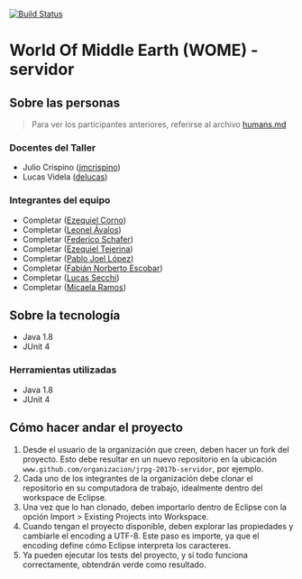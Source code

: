 [![Build Status](https://travis-ci.org/XXX/jrpg-2017b-servidor.svg?branch=master)](https://travis-ci.org/XXX/jrpg-2017b-servidor)
# World Of Middle Earth (WOME) - servidor

## Sobre las personas

> Para ver los participantes anteriores, referirse al archivo [humans.md](humans.md)

### Docentes del Taller

* Julio Crispino ([jmcrispino](https://github.com/jmcrispino))
* Lucas Videla ([delucas](https://github.com/delucas))

### Integrantes del equipo

* Completar ([Ezequiel Corno](https://github.com/EzequielCorno))
* Completar ([Leonel Ávalos](https://github.com/leoavalos95))
* Completar ([Federico Schafer](https://github.com/federicoSchafer))
* Completar ([Ezequiel Tejerina](https://github.com/EzequielTejerina))
* Completar ([Pablo Joel López](https://github.com/pabloL0pez))
* Completar ([Fabián Norberto Escobar](https://github.com/FabianNorbertoEscobar))
* Completar ([Lucas Secchi](https://github.com/Secchi1))
* Completar ([Micaela Ramos](https://github.com/RamosMicaela))

## Sobre la tecnología
* Java 1.8
* JUnit 4


### Herramientas utilizadas

* Java 1.8
* JUnit 4

## Cómo hacer andar el proyecto

1. Desde el usuario de la organización que creen, deben hacer un fork del proyecto. Esto debe resultar en un nuevo repositorio en la ubicación `www.github.com/organizacion/jrpg-2017b-servidor`, por ejemplo.
2. Cada uno de los integrantes de la organización debe clonar el repositorio en su computadora de trabajo, idealmente dentro del workspace de Eclipse.
3. Una vez que lo han clonado, deben importarlo dentro de Eclipse con la opción Import > Existing Projects into Workspace.
4. Cuando tengan el proyecto disponible, deben explorar las propiedades y cambiarle el encoding a UTF-8. Este paso es importe, ya que el encoding define cómo Eclipse interpreta los caracteres.
5. Ya pueden ejecutar los tests del proyecto, y si todo funciona correctamente, obtendrán verde como resultado.

